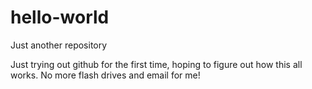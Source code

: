 # hello-world
Just another repository

Just trying out github for the first time, hoping to figure out how this all works. No more flash drives and email for me!
